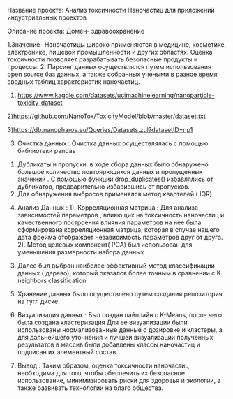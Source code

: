 Название проекта: Анализ токсичности Наночастиц для приложений индустриальных проектов

Описание проекта: Домен- здравоохранение

1.Значение- Наночастицы широко применяются в медицине, косметике, электронике, пищевой промышленности и других областях. Оценка токсичности позволяет разрабатывать безопасные продукты и процессы. 
2. Парсинг данных осуществлялся путем использования open source баз данных, а также собранных учеными в разное время сводных таблиц характеристик наночастиц. 

1) https://www.kaggle.com/datasets/ucimachinelearning/nanoparticle-toxicity-dataset

2)https://github.com/NanoTox/ToxicityModel/blob/master/dataset.txt

3)https://db.nanopharos.eu/Queries/Datasets.zul?datasetID=np1

3. Очистка данных : Очистка данных осуществлялась с помощью библиотеки pandas 
1) Дубликаты и пропуски: в ходе сбора данных было обнаружено большое  количество повтоярющихся данных  и пропущенных значений . С помощью функции drop_duplicates() избавлялись от дубликатов, предварительно избавившись от пропусков. 
2) Для обнаружения выбросов применялся метод квартелей ( IQR)
4. Анализ Данных : 
1). Корреляционная матрица : Для анализа зависимостей параметров , влияющих на токсичность наночастиц и качественного построения влияния параметров на нее была сформирована корреляционная матрица, которая в случае нашего дата фрейма отображает независимость параметров друг от друга. 
2). Метод целевых компонент( PCA)  был использован для уменьшения размерности набора данных 
3) Далее был выбран наиболее эффективный метод классификации данных ( дерево), который оказался более точным в сравнении с K-neighbors classification
5. Хранение данных было осуществлено путем создания репозитория на гугл диске.  
6. Визуализация данных : 
Был создан пайплайн с K-Means, после чего была создана кластеризация 
Для ее визуализации были использованы нормализованные данные о дозировке и кластеры, а для дальнейшего уточнения и лучшей визуализации полученных результатов в массив были добавлены классы наночастиц и подписан их элементный состав. 

7. Вывод : Таким образом, оценка токсичности наночастиц необходима для того, чтобы обеспечить их безопасное использование, минимизировать риски для здоровья и экологии, а также развивать технологии на благо общества.
